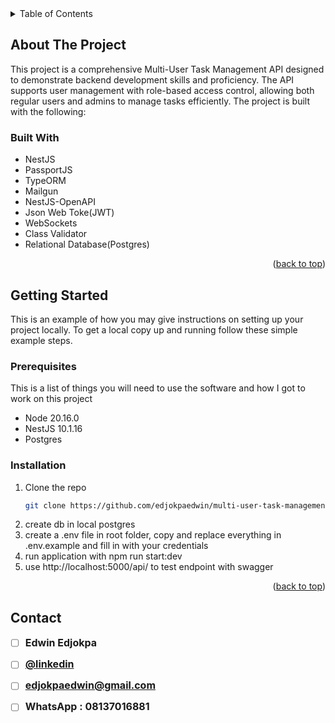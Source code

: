 <!-- TABLE OF CONTENTS -->
<details>
  <summary>Table of Contents</summary>
  <ol>
    <li>
      <a href="#about-the-project">About The Project</a>
    <li>
      <a href="#built-with">Built With</a>
    <li>
      <a href="#getting-started">Getting Started</a>
    <li>
      <a href="#prerequisites">Prerequisites</a>
    <li>
      <a href="#installation">Installation</a>
    <li>
      <a href="#contact">Contact</a>
  </ol>
</details>

<!-- ABOUT THE PROJECT -->

## About The Project

This project is a comprehensive Multi-User Task Management API designed to demonstrate backend development skills and proficiency. The API supports user management with role-based access control, allowing both regular users and admins to manage tasks efficiently. The project is built with the following:

### Built With

- NestJS
- PassportJS
- TypeORM
- Mailgun
- NestJS-OpenAPI
- Json Web Toke(JWT)
- WebSockets
- Class Validator
- Relational Database(Postgres)

<p align="right">(<a href="#readme-top">back to top</a>)</p>

<!-- GETTING STARTED -->

## Getting Started

This is an example of how you may give instructions on setting up your project locally.
To get a local copy up and running follow these simple example steps.

### Prerequisites

This is a list of things you will need to use the software and how I got to work on this project

- Node 20.16.0
- NestJS 10.1.16
- Postgres

### Installation

1. Clone the repo
   ```sh
   git clone https://github.com/edjokpaedwin/multi-user-task-management-app.git
   ```
2. create db in local postgres
3. create a .env file in root folder, copy and replace everything in .env.example and fill in with your credentials
4. run application with npm run start:dev
5. use http://localhost:5000/api/ to test endpoint with swagger

<p align="right">(<a href="#readme-top">back to top</a>)</p>

<!-- CONTACT -->

## Contact

- [ ] <span style="font-size: 16px; font-weight: bold;">Edwin Edjokpa</span>

- [ ] <span style="font-size: 16px; font-weight: bold;">[@linkedin](https://www.linkedin.com/in/edwinedjokpa/)</span>

- [ ] <span style="font-size: 16px; font-weight: bold;">edjokpaedwin@gmail.com</span>

- [ ] <span style="font-size: 16px; font-weight: bold;">WhatsApp : 08137016881</span>
